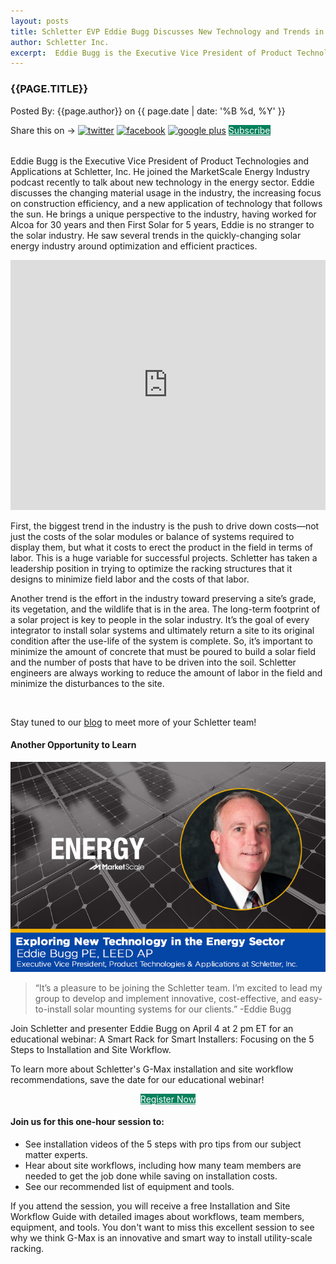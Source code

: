 ```yaml
---
layout: posts
title: Schletter EVP Eddie Bugg Discusses New Technology and Trends in the Energy Sector
author: Schletter Inc.
excerpt:  Eddie Bugg is the Executive Vice President of Product Technologies and Applications at Schletter, Inc. He joined the MarketScale Energy Industry podcast recently to talk about new technology in the energy sector. Eddie discusses the changing material usage in the industry, the increasing focus on construction efficiency, and a new application of technology that follows the sun. He brings a unique perspective to the industry, having worked for Alcoa for 30 years and then First Solar for 5 years, Eddie is no stranger to the solar industry. He saw several trends in the quickly-changing solar energy industry around optimization and efficient practices.
---
```

<h3 style="text-transform: uppercase;">{{page.title}} </h3>
<p>Posted By: {{page.author}} on {{ page.date | date: '%B %d, %Y' }}</p>
<section class="row" style="padding-bottom:9px">
<div class="col-md-12">Share this on &rarr;
<a href="https://twitter.com/intent/tweet?text={{ page.title }}&url={{ site.url }}{{ page.url }}&via={{ site.twitter_username }}&related={{ site.twitter_username }}" rel="nofollow" target="_blank" title="Share on Twitter"><img src="{{site.url}}/images/social/twitter.svg" alt="twitter" height="20" /></a>
<a href="https://facebook.com/sharer.php?u={{ site.url }}{{ page.url }}" rel="nofollow" target="_blank" title="Share on Facebook"><img src="{{site.url}}/images/social/facebook.svg" alt="facebook" height="20" /></a>
<a href="https://plus.google.com/share?url={{ site.url }}{{ page.url }}" rel="nofollow" target="_blank" title="Share on Google+"><img src="{{site.url}}/images/social/googleplus.svg" alt="google plus" height="20" /></a>
<a href="https://mailchi.mp/schletter/subscribe-to-schletter-blog" class="btn" target="_blank" style="background-color:#06805C; color:#fff;" role="button">Subscribe</a>
</div>
</section>
<div class="row">
<div class="col-md-7">
<p style="padding-top:9px">Eddie Bugg is the Executive Vice President of Product Technologies and Applications at Schletter, Inc. He joined the MarketScale Energy Industry podcast recently to talk about new technology in the energy sector. Eddie discusses the changing material usage in the industry, the increasing focus on construction efficiency, and a new application of technology that follows the sun. He brings a unique perspective to the industry, having worked for Alcoa for 30 years and then First Solar for 5 years, Eddie is no stranger to the solar industry. He saw several trends in the quickly-changing solar energy industry around optimization and efficient practices.</p>
<!--excerpt-->
<div class="embed-responsive embed-responsive-16by9">
<iframe src="https://widget.spreaker.com/player?episode_id=14265711&theme=light&autoplay=false&playlist=false&cover_image_url=https%3A%2F%2Fd3wo5wojvuv7l.cloudfront.net%2Fimages.spreaker.com%2Foriginal%2Fff96191575fcd69e650bf53417540a47.jpg" width="100%" height="400px" frameborder="0"></iframe>
<!--<iframe width="854" height="480" src="https://www.youtube.com/embed/4t6JgUBOeTA?list=PLRlZ2r-q1cy_WByIJqJez6k8x2-f2LjU5" frameborder="0" allow="autoplay; encrypted-media" allowfullscreen></iframe>-->
</div>
<p>First, the biggest trend in the industry is the push to drive down costs—not just the costs of the solar modules or balance of systems required to display them, but what it costs to erect the product in the field in terms of labor. This is a huge variable for successful projects. Schletter has taken a leadership position in trying to optimize the racking structures that it designs to minimize field labor and the costs of that labor.
</p>
<p>Another trend is the effort in the industry toward preserving a site’s grade, its vegetation, and the wildlife that is in the area. The long-term footprint of a solar project is key to people in the solar industry. It’s the goal of every integrator to install solar systems and ultimately return a site to its original condition after the use-life of the system is complete. So, it’s important to minimize the amount of concrete that must be poured to build a solar field and the number of posts that have to be driven into the soil. Schletter engineers are always working to reduce the amount of labor in the field and minimize the disturbances to the site.
</p><br>

<p>Stay tuned to our <a href="/blog.html">blog</a> to meet more of your Schletter team!</p>
</div>

<div class="col-md-5">
<div class="row">
<div class="col-md-12">
<h4><strong>Another Opportunity to Learn</strong></h4>
<a href="/G-Max-Install-Webinar.html" target="_blank"><img src="/images/Eddie Bugg Podcast.png" class="img-responsive" /></a><br>
<blockquote>“It’s a pleasure to be joining the Schletter team. I’m excited to lead my group to develop and implement innovative, cost-effective, and easy-to-install solar mounting systems for our clients.”  
-Eddie Bugg
</blockquote>
<p>Join Schletter and presenter Eddie Bugg on April 4 at 2 pm ET for an educational webinar: A Smart Rack for Smart Installers: Focusing on the 5 Steps to Installation and Site Workflow.
</p>
<p>To learn more about Schletter's G-Max installation and site workflow recommendations, save the date for our educational webinar! </p>
<p style="text-align:center">
<a href="/G-Max-Install-Webinar.html" class="btn" target="_blank" style="background-color:#06805C; color:#fff;" role="button">Register Now</a></p>
<h4><strong>Join us for this one-hour session to:</strong></h4>
<ul>
<li>See installation videos of the 5 steps with pro tips from our subject matter experts.</li>
<li>Hear about site workflows, including how many team members are needed to get the 
job done while saving on installation costs.</li>
<li>See our recommended list of equipment and tools.
</li>
</ul>
<p>If you attend the session, you will receive a free Installation and Site Workflow Guide with detailed images about workflows, team members, equipment, and tools. You don't want to miss this excellent session to see why we think G-Max is an innovative and smart way to install utility-scale racking. </p>




</div>
</div>
<!--<blockquote style="color:#06805C;font-size:20px">“!”</blockquote>-->
</div>
</div>






